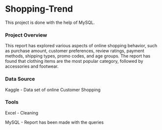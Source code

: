 # Shopping-Trend
This project is done with the help of MySQL.  

### Project Overview
 
This report has explored various aspects of online shopping behavior, such as purchase amount, customer preferences, 
               review ratings, payment methods, shipping types, promo codes, and age groups. 
               The report has found that clothing items are the most popular category, followed by accessories and footwear. 

### Data Source

Kaggle - Data set of online Customer Shopping


### Tools

Excel - Cleaning

MySQL - Report has been made with the queries
